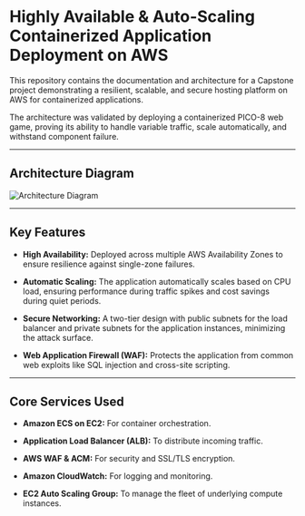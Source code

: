 # Highly Available & Auto-Scaling Containerized Application Deployment on AWS

 

This repository contains the documentation and architecture for a Capstone project demonstrating a resilient, scalable, and secure hosting platform on AWS for containerized applications.

 

The architecture was validated by deploying a containerized PICO-8 web game, proving its ability to handle variable traffic, scale automatically, and withstand component failure.

 

---

 

## Architecture Diagram

 

![Architecture Diagram](docs/architecture_diagram.png)

 

---

 

## Key Features

 

- **High Availability:** Deployed across multiple AWS Availability Zones to ensure resilience against single-zone failures.

- **Automatic Scaling:** The application automatically scales based on CPU load, ensuring performance during traffic spikes and cost savings during quiet periods.

- **Secure Networking:** A two-tier design with public subnets for the load balancer and private subnets for the application instances, minimizing the attack surface.

- **Web Application Firewall (WAF):** Protects the application from common web exploits like SQL injection and cross-site scripting.

 

---

 

## Core Services Used

 

- **Amazon ECS on EC2:** For container orchestration.

- **Application Load Balancer (ALB):** To distribute incoming traffic.

- **AWS WAF & ACM:** For security and SSL/TLS encryption.

- **Amazon CloudWatch:** For logging and monitoring.

- **EC2 Auto Scaling Group:** To manage the fleet of underlying compute instances.